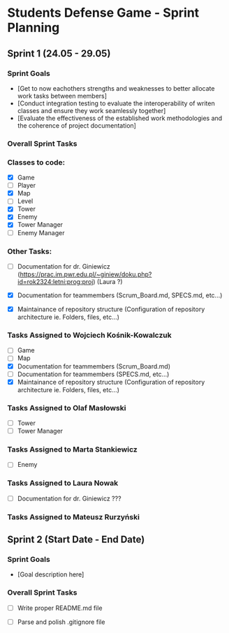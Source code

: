 # Students Defense Game - Sprint Planning

## Sprint 1 (24.05 - 29.05)

### Sprint Goals
- [Get to now eachothers strengths and weaknesses to better allocate work tasks between members]
- [Conduct integration testing to evaluate the interoperability of writen classes and ensure they work seamlessly together]
- [Evaluate the effectiveness of the established work methodologies and the coherence of project documentation]


### Overall Sprint Tasks

### Classes to code:
- [x] Game
- [ ] Player
- [x] Map
- [ ] Level
- [x] Tower
- [x] Enemy
- [x] Tower Manager
- [ ] Enemy Manager
### Other Tasks:
- [ ] Documentation for dr. Giniewicz (https://prac.im.pwr.edu.pl/~giniew/doku.php?id=rok2324:letni:prog:proj) (Laura ?)
- [x] Documentation for teammembers (Scrum_Board.md, SPECS.md, etc...)
- [x] Maintainance of repository structure (Configuration of repository architecture ie. Folders, files, etc...)
 

### Tasks Assigned to Wojciech Kośnik-Kowalczuk
- [ ] Game
- [ ] Map
- [x] Documentation for teammembers (Scrum_Board.md)
- [ ] Documentation for teammembers (SPECS.md, etc...)
- [x] Maintainance of repository structure (Configuration of repository architecture ie. Folders, files, etc...)

### Tasks Assigned to Olaf Masłowski
- [ ] Tower
- [ ] Tower Manager

### Tasks Assigned to Marta Stankiewicz
- [ ] Enemy

### Tasks Assigned to Laura Nowak
- [ ] Documentation for dr. Giniewicz ???

### Tasks Assigned to Mateusz Rurzyński






## Sprint 2 (Start Date - End Date)

### Sprint Goals
- [Goal description here]


### Overall Sprint Tasks

- [ ] Write proper README.md file
- [ ] Parse and polish .gitignore file



